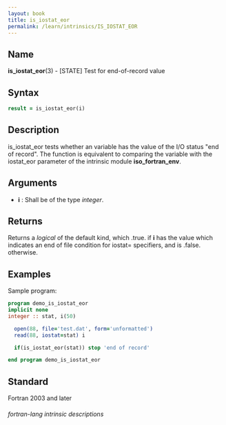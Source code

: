 ```yaml
---
layout: book
title: is_iostat_eor
permalink: /learn/intrinsics/IS_IOSTAT_EOR
---
```

## __Name__

__is\_iostat\_eor__(3) - \[STATE\] Test for end-of-record value


## __Syntax__
```fortran
result = is_iostat_eor(i)
```
## __Description__

is\_iostat\_eor tests whether an variable has the value of the I/O
status "end of record". The function is equivalent to comparing the
variable with the iostat\_eor parameter of the intrinsic module
__iso\_fortran\_env__.

## __Arguments__

  - __i__
    : Shall be of the type _integer_.

## __Returns__

Returns a _logical_ of the default kind, which .true. if __i__ has the value
which indicates an end of file condition for iostat= specifiers, and is
.false. otherwise.

## __Examples__

Sample program:

```fortran
program demo_is_iostat_eor
implicit none
integer :: stat, i(50)

  open(88, file='test.dat', form='unformatted')
  read(88, iostat=stat) i

  if(is_iostat_eor(stat)) stop 'end of record'

end program demo_is_iostat_eor
```

## __Standard__

Fortran 2003 and later

###### fortran-lang intrinsic descriptions
